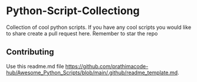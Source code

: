 # Python-Script-Collectiong
Collection of cool python scripts. If you have any cool scripts you would like to share create a pull request here.
Remember to star the repo

## Contributing
Use this readme.md file https://github.com/prathimacode-hub/Awesome_Python_Scripts/blob/main/.github/readme_template.md.
